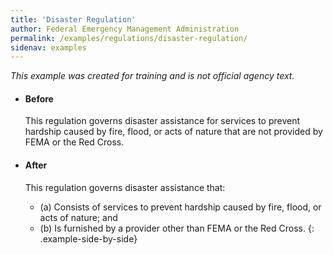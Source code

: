 ```yaml
---
title: 'Disaster Regulation'
author: Federal Emergency Management Administration
permalink: /examples/regulations/disaster-regulation/
sidenav: examples
---
```


_This example was created for training and is not official agency text._

* #### Before

  This regulation governs disaster assistance for services to prevent hardship caused by fire, flood, or acts of nature that are not provided by FEMA or the Red Cross.

* #### After

  This regulation governs disaster assistance that:

  - (a) Consists of services to prevent hardship caused by fire, flood, or acts of nature; and
  - (b) Is furnished by a provider other than FEMA or the Red Cross.
{: .example-side-by-side}
